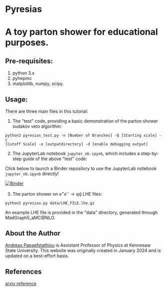 # Pyresias

<h1>A toy parton shower for educational purposes.</h1>

<h2>Pre-requisites:</h2>
<ol>
<li>python 3.x</li>
<li>pyhepmc</li>
<li>matplotlib, numpy, scipy.</li>
</ol>

<h2>Usage:</h2>

There are three main files in this tutorial: 

1. The "test" code, providing a basic demonstration of the parton shower sudakov veto algorithm: 

```
python3 pyresias_test.py -n [Number of Branches] -Q [Starting scale] -c
[Cutoff Scale] -o [outputdirectory] -d [enable debugging output]
```

2. The JupyterLab notebook ```jupyter_nb.ipynb```, which includes a step-by-step guide of the above "test" code: 

Click below to launch a Binder repository to use the JupyterLab notebook ```jupyter_nb.ipynb``` directly!

[![Binder](https://mybinder.org/badge_logo.svg)](https://mybinder.org/v2/gh/apapaefs/pyresias/HEAD)

3. The parton shower on $e^+ e^- \rightarrow q\bar{q}$ LHE files: 

```
python3 pyresias.py data/LHE_FILE.lhe.gz
```

An example LHE file is provided in the "data" directory, generated through MadGraph5_aMC@NLO.

## About the Author

[Andreas Papaefstathiou](https://facultyweb.kennesaw.edu/apapaefs/) is Assistant Professor of Physics at Kennesaw State University. This website was originally created in January 2024 and is updated on a best-effort basis.

## References

[arxiv reference](https://arxiv.org/abs/2406.03528) 
